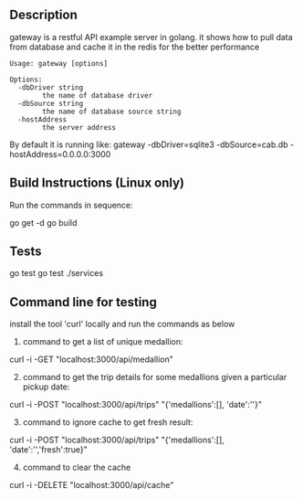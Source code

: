 ## Description
gateway is a restful API example server in golang. it shows how to pull data from database and cache it in the redis for the better performance 

    Usage: gateway [options]
           
    Options:
      -dbDriver string
            the name of database driver
      -dbSource string
            the name of database source string
      -hostAddress
            the server address

By default it is running like: gateway -dbDriver=sqlite3 -dbSource=cab.db -hostAddress=0.0.0.0:3000

## Build Instructions (Linux only)

Run the commands in sequence:  

go get -d
go build

## Tests

go test
go test ./services

## Command line for testing

install the tool 'curl' locally and run the commands as below

1) command to get a list of unique medallion:  

curl -i -GET "localhost:3000/api/medallion"

2) command to get the trip details for some medallions given a particular pickup date:

curl -i -POST "localhost:3000/api/trips" "{'medallions':[], 'date':''}"

3) command to ignore cache to get fresh result:

curl -i -POST "localhost:3000/api/trips" "{'medallions':[], 'date':'','fresh':true}"

4) command to clear the cache

curl -i -DELETE "localhost:3000/api/cache"

